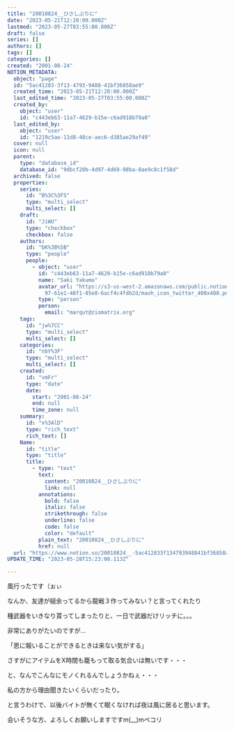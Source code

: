 ```yaml
---
title: "20010824__ひさしぶりに"
date: "2023-05-21T12:20:00.000Z"
lastmod: "2023-05-27T03:55:00.000Z"
draft: false
series: []
authors: []
tags: []
categories: []
created: "2001-08-24"
NOTION_METADATA:
  object: "page"
  id: "5ac41283-3f13-4793-9488-41bf36858ae9"
  created_time: "2023-05-21T12:20:00.000Z"
  last_edited_time: "2023-05-27T03:55:00.000Z"
  created_by:
    object: "user"
    id: "c443eb63-11a7-4629-b15e-c6ad918b79a0"
  last_edited_by:
    object: "user"
    id: "1219c5ae-11d8-48ce-aec6-d385ae29af49"
  cover: null
  icon: null
  parent:
    type: "database_id"
    database_id: "9dbcf20b-4d97-4d69-98ba-8ae9c8c1f58d"
  archived: false
  properties:
    series:
      id: "B%3C%3FS"
      type: "multi_select"
      multi_select: []
    draft:
      id: "JiWU"
      type: "checkbox"
      checkbox: false
    authors:
      id: "bK%3B%5B"
      type: "people"
      people:
        - object: "user"
          id: "c443eb63-11a7-4629-b15e-c6ad918b79a0"
          name: "Saki Yakumo"
          avatar_url: "https://s3-us-west-2.amazonaws.com/public.notion-static.com/3ad1c4\
            97-61e1-48f1-85e8-6acf4c4fdb2d/maoh_icon_twitter_400x400.png"
          type: "person"
          person:
            email: "marqut@ziomatrix.org"
    tags:
      id: "jw%7CC"
      type: "multi_select"
      multi_select: []
    categories:
      id: "nbY%3F"
      type: "multi_select"
      multi_select: []
    created:
      id: "vmFr"
      type: "date"
      date:
        start: "2001-08-24"
        end: null
        time_zone: null
    summary:
      id: "x%3AlD"
      type: "rich_text"
      rich_text: []
    Name:
      id: "title"
      type: "title"
      title:
        - type: "text"
          text:
            content: "20010824__ひさしぶりに"
            link: null
          annotations:
            bold: false
            italic: false
            strikethrough: false
            underline: false
            code: false
            color: "default"
          plain_text: "20010824__ひさしぶりに"
          href: null
  url: "https://www.notion.so/20010824__-5ac412833f134793948841bf36858ae9"
UPDATE_TIME: "2023-05-28T15:23:08.113Z"

---
```

<link rel="stylesheet" href="https://cdn.jsdelivr.net/npm/katex@0.16.2/dist/katex.min.css" integrity="sha384-bYdxxUwYipFNohQlHt0bjN/LCpueqWz13HufFEV1SUatKs1cm4L6fFgCi1jT643X" crossorigin="anonymous">


風行ったです（ぉぃ


なんか、友達が槌余ってるから龍戦３作ってみない？と言ってくれたり


種武器をいきなり貰ってしまったりと、一日で武器だけリッチに。。。


非常にありがたいのですが…


「恩に報いることができるときは来ない気がする」


さすがにアイテムをX時間も籠もって取る気合いは無いです・・・


と、なんでこんなにモノくれるんでしょうかねぇ・・・


私の方から理由聞きたいくらいだったり。


と言うわけで、以後バイトが無くて眠くなければ夜は風に居ると思います。


会いそうな方、よろしくお願いしますですm(__)mペコリ


